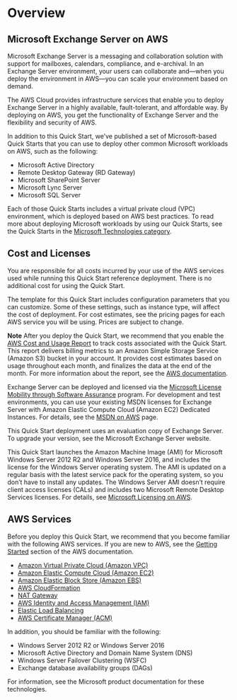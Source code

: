 # Overview<a name="overview"></a>

## Microsoft Exchange Server on AWS<a name="exchange-server-on-aws"></a>

Microsoft Exchange Server is a messaging and collaboration solution with support for mailboxes, calendars, compliance, and e\-archival\. In an Exchange Server environment, your users can collaborate and—when you deploy the environment in AWS—you can scale your environment based on demand\.

The AWS Cloud provides infrastructure services that enable you to deploy Exchange Server in a highly available, fault\-tolerant, and affordable way\. By deploying on AWS, you get the functionality of Exchange Server and the flexibility and security of AWS\.

In addition to this Quick Start, we’ve published a set of Microsoft\-based Quick Starts that you can use to deploy other common Microsoft workloads on AWS, such as the following:
+ Microsoft Active Directory
+ Remote Desktop Gateway \(RD Gateway\)
+ Microsoft SharePoint Server
+ Microsoft Lync Server
+ Microsoft SQL Server

Each of those Quick Starts includes a virtual private cloud \(VPC\) environment, which is deployed based on AWS best practices\. To read more about deploying Microsoft workloads by using our Quick Starts, see the Quick Starts in the [Microsoft Technologies category](https://aws.amazon.com/quickstart/#microsoft_technologies)\.

## Cost and Licenses<a name="licenses"></a>

You are responsible for all costs incurred by your use of the AWS services used while running this Quick Start reference deployment\. There is no additional cost for using the Quick Start\.

The template for this Quick Start includes configuration parameters that you can customize\. Some of these settings, such as instance type, will affect the cost of deployment\. For cost estimates, see the pricing pages for each AWS service you will be using\. Prices are subject to change\.

**Note**
After you deploy the Quick Start, we recommend that you enable the [AWS Cost and Usage Report](https://docs.aws.amazon.com/awsaccountbilling/latest/aboutv2/billing-reports-gettingstarted-turnonreports.html) to track costs associated with the Quick Start\. This report delivers billing metrics to an Amazon Simple Storage Service \(Amazon S3\) bucket in your account\. It provides cost estimates based on usage throughout each month, and finalizes the data at the end of the month\. For more information about the report, see the [AWS documentation](https://docs.aws.amazon.com/awsaccountbilling/latest/aboutv2/billing-reports-costusage.html)\.

Exchange Server can be deployed and licensed via the [Microsoft License Mobility through Software Assurance](https://aws.amazon.com/windows/mslicensemobility/) program\. For development and test environments, you can use your existing MSDN licenses for Exchange Server with Amazon Elastic Compute Cloud \(Amazon EC2\) Dedicated Instances\. For details, see the [MSDN on AWS](https://aws.amazon.com/windows/msdn/) page\.

This Quick Start deployment uses an evaluation copy of Exchange Server\. To upgrade your version, see the Microsoft Exchange Server website\.

This Quick Start launches the Amazon Machine Image \(AMI\) for Microsoft Windows Server 2012 R2 and Windows Server 2016, and includes the license for the Windows Server operating system\. The AMI is updated on a regular basis with the latest service pack for the operating system, so you don’t have to install any updates\. The Windows Server AMI doesn’t require client access licenses \(CALs\) and includes two Microsoft Remote Desktop Services licenses\. For details, see [Microsoft Licensing on AWS](https://aws.amazon.com/windows/resources/licensing/)\.

## AWS Services<a name="services"></a>

Before you deploy this Quick Start, we recommend that you become familiar with the following AWS services\. If you are new to AWS, see the [Getting Started](https://aws.amazon.com/getting-started/) section of the AWS documentation\.
+ [Amazon Virtual Private Cloud \(Amazon VPC\)](https://aws.amazon.com/documentation/vpc/)
+ [Amazon Elastic Compute Cloud \(Amazon EC2\)](https://aws.amazon.com/documentation/ec2/)
+ [Amazon Elastic Block Store \(Amazon EBS\)](https://docs.aws.amazon.com/AWSEC2/latest/UserGuide/AmazonEBS.html)
+ [AWS CloudFormation](https://aws.amazon.com/documentation/cloudformation/)
+ [NAT Gateway](https://docs.aws.amazon.com/AmazonVPC/latest/UserGuide/vpc-nat-gateway.html)
+ [AWS Identity and Access Management \(IAM\)](https://aws.amazon.com/documentation/iam/)
+ [Elastic Load Balancing](https://docs.aws.amazon.com/elasticloadbalancing/latest/userguide/)
+ [AWS Certificate Manager \(ACM\)](https://aws.amazon.com/documentation/acm/index.html#lang/en_us/)

In addition, you should be familiar with the following:
+ Windows Server 2012 R2 or Windows Server 2016
+ Microsoft Active Directory and Domain Name System \(DNS\)
+ Windows Server Failover Clustering \(WSFC\)
+ Exchange database availability groups \(DAGs\)

For information, see the Microsoft product documentation for these technologies\.